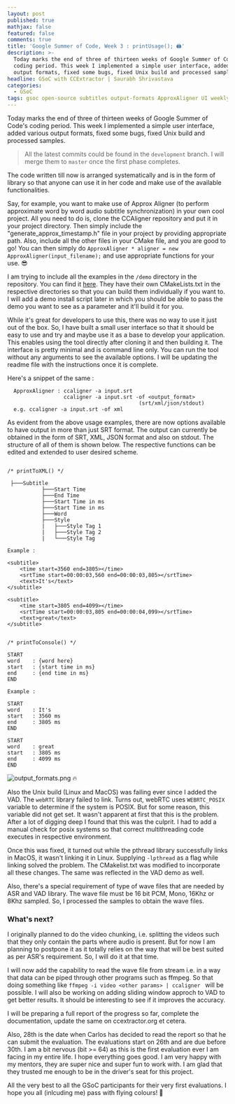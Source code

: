 ```yaml
---
layout: post
published: true
mathjax: false
featured: false
comments: true
title: 'Google Summer of Code, Week 3 : printUsage(); 🖨'
description: >-
  Today marks the end of three of thirteen weeks of Google Summer of Code's
  coding period. This week I implemented a simple user interface, added various
  output formats, fixed some bugs, fixed Unix build and processed samples. 
headline: GSoC with CCExtractor | Saurabh Shrivastava
categories:
  - GSoC
tags: gsoc open-source subtitles output-formats ApproxAligner UI weekly-updates
---
```

Today marks the end of three of thirteen weeks of Google Summer of Code's coding period. This week I implemented a simple user interface, added various output formats, fixed some bugs, fixed Unix build and processed samples. 

> All the latest commits could be found in the `development` branch. I will merge them to `master` once the first phase completes.

The code written till now is arranged systematically and is in the form of library so that anyone can use it in her code and make use of the available functionalities. 

Say, for example, you want to make use of Approx Aligner (to perform approximate word by word audio subtitle synchronization) in your own cool project. All you need to do is, clone the CCAligner repository and put it in your project directory. Then simply include the "generate_approx_timestamp.h" file in your project by providing appropriate path. Also, include all the other files in your CMake file, and you are good to go! You can then simply do `ApproxAligner * aligner = new ApproxAligner(input_filename);` and use appropriate functions for your use. 😎

I am trying to include all the examples in the `/demo` directory in the repository. You can find it [here](https://github.com/saurabhshri/CCAligner "CCAligner Demo"). They have their own CMakeLists.txt in the respective directories so that you can build them individually if you want to. I will add a demo install script later in which you should be able to pass the demo you want to see as a parameter and it'll build it for you.

While it's great for developers to use this, there was no way to use it just out of the box. So, I have built a small user interface so that it should be easy to use and try and maybe use it as a base to develop your application. This enables using the tool directly after cloning it and then building it. The interface is pretty minimal and is command line only. You can run the tool without any arguments to see the available options. I will be updating the readme file with the instructions once it is complete.

Here's a snippet of the same : 

```
  ApproxAligner : ccaligner -a input.srt
  				  ccaligner -a input.srt -of <output_format>
  										  (srt/xml/json/stdout)
  e.g. ccaligner -a input.srt -of xml
```

As evident from the above usage examples, there are now options available to have output in more than just SRT format. The output can currently be obtained in the form of SRT, XML, JSON format and also on stdout. The structure of all of them is shown below. The respective functions can be edited and extended to user desired scheme.

```

/* printToXML() */

 ├───Subtitle
           ├───Start Time
           ├───End Time
           ├───Start Time in ms
           ├───Start Time in ms
           ├───Word
           ├───Style
           |   ├───Style Tag 1
           |   ├───Style Tag 2
           |   └───Style Tag
           
Example : 

<subtitle>
	<time start=3560 end=3805></time>
	<srtTime start=00:00:03,560 end=00:00:03,805></srtTime>
	<text>It's</text>
</subtitle>

<subtitle>
	<time start=3805 end=4099></time>
	<srtTime start=00:00:03,805 end=00:00:04,099></srtTime>
	<text>great</text>
</subtitle>

```

```

/* printToConsole() */

START
word 	: {word here}
start	: {start time in ms}
end 	: {end time in ms}
END
           
Example : 

START
word    : It's
start   : 3560 ms
end     : 3805 ms
END

START
word    : great
start   : 3805 ms
end     : 4099 ms
END

```

![output_formats.png]({{site.baseurl}}/images/posts/output_formats.png)
🔥

Also the Unix build (Linux and MacOS) was failing ever since I added the VAD. The `webRTC` library failed to link. Turns out, webRTC uses `WEBRTC_POSIX` variable to determine if the system is POSIX. But for some reason, this variable did not get set. It wasn't apparent at first that this is the problem. After a lot of digging deep I found that this was the culprit. I had to add a manual check for posix systems so that correct multithreading code executes in respective environment.

Once this was fixed, it turned out while the pthread library successfully links in MacOS, it wasn't linking it in Linux. Supplying `-lpthread` as a flag while linking solved the problem. The CMakelist.txt was modified to incorporate all these changes. The same was reflected in the VAD demo as well.

Also, there's a special requirement of type of wave files that are needed by ASR and VAD library. The wave file must be 16 bit PCM, Mono, 16Khz or 8Khz sampled. So, I processed the samples to obtain the wave files.

### What's next?

I originally planned to do the video chunking, i.e. splitting the videos such that they only contain the parts where audio is present. But for now I am planning to postpone it as it totally relies on the way that will be best suited as per ASR's requirement. So, I will do it at that time.

I will now add the capability to read the wave file from stream i.e. in a way that data can be piped through other programs such as ffmpeg. So that doing something like `ffmpeg -i video <other params> | ccaligner ` will be possible. I will also be working on adding sliding window approch to VAD to get better results. It should be interesting to see if it improves the accuracy.

I will be preparing a full report of the progress so far, complete the documentation, update the same on ccextractor.org et cetera.

Also, 28th is the date when Carlos has decided to read the report so that he can submit the evaluation. The evaluations start on 26th and are due before 30th. I am a bit nervous (bit >= 64) as this is the first evaluation ever I am facing in my entire life. I hope everything goes good. I am very happy with my mentors, they are super nice and super fun to work with. I am glad that they trusted me enough to be in the driver's seat for this project.

All the very best to all the GSoC participants for their very first evaluations. I hope you all (inlcuding me) pass with flying colours! 🌈